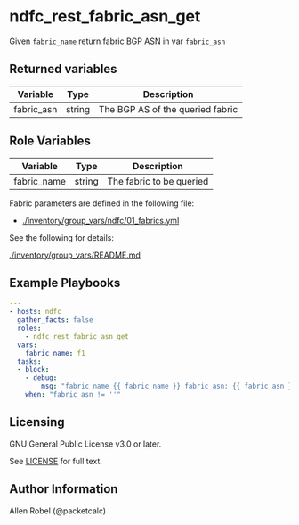 # ndfc_rest_fabric_asn_get

Given ``fabric_name`` return fabric BGP ASN in var ``fabric_asn``

## Returned variables

Variable        | Type   | Description
----------------|--------|----------------------------------------
fabric_asn      | string | The BGP AS of the queried fabric

## Role Variables

Variable        | Type   | Description
----------------|--------|----------------------------------------
fabric_name     | string | The fabric to be queried

Fabric parameters are defined in the following file:

- [./inventory/group_vars/ndfc/01_fabrics.yml](/inventory/group_vars/ndfc/01_fabrics.yml)

See the following for details:

[./inventory/group_vars/README.md](/inventory/group_vars/README.md)

## Example Playbooks

```yaml
---
- hosts: ndfc
  gather_facts: false
  roles:
    - ndfc_rest_fabric_asn_get
  vars:
    fabric_name: f1
  tasks:
  - block:
    - debug:
        msg: "fabric_name {{ fabric_name }} fabric_asn: {{ fabric_asn }}"
    when: "fabric_asn != ''"
```

## Licensing

GNU General Public License v3.0 or later.

See [LICENSE](https://www.gnu.org/licenses/gpl-3.0.txt) for full text.

## Author Information

Allen Robel (@packetcalc)
